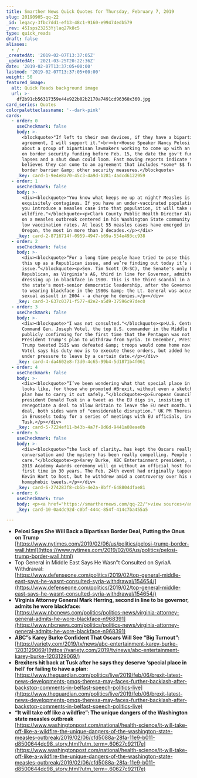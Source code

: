 ```yaml
---
title: Smarther News Quick Quotes for Thursday, February 7, 2019
slug: 20190905-qq-22
_id: legacy-3fbc7dd1-ef13-48c1-9160-e99474edb579
_rev: 45Isps23253Yjlaq27k8c5
type: quick_reads
draft: false
aliases:
  - /
_createdAt: '2019-02-07T13:37:05Z'
_updatedAt: '2021-03-25T20:22:36Z'
date: '2019-02-07T13:37:05+00:00'
lastmod: '2019-02-07T13:37:05+00:00'
weight: 50
featured_image:
  alt: Quick Reads background image
  url: >-
    df2b91cb56317359e44e922b02b2170a7491cd96360x360.jpg
card_series: Quotes
colorpaletteclassname: '--dark-pink'
cards:
  - order: 0
    useCheckmark: false
    body: >-
      <blockquote>"If left to their own devices, if they have a bipartisan
      agreement, I will support it."<br><br>House Speaker Nancy Pelosi speaking
      about a group of bipartisan lawmakers working to come up with an agreement
      on border security funding before Feb. 15, the date the gov't funding
      lapses and a shut down could loom. Fast moving reports indicate the group
      believes they can come to an agreement that includes *some* $$ for a
      border barrier &amp; other security measures.</blockquote>
    _key: card-1-9e4e8a70-45c3-4a9d-b281-4adcd6122959
  - order: 1
    useCheckmark: false
    body: >-
      <div><blockquote>"You know what keeps me up at night? Measles is
      exquisitely contagious. If you have an under-vaccinated population, and
      you introduce a measles case into that population, it will take off like a
      wildfire."</blockquote><p>Clark County Public Health Director Alan Melnick
      on a measles outbreak centered in his Washington State community that has
      low vaccination rates. At least 55 measles cases have emerged in WA &amp;
      Oregon, the most in more than 2 decades.</p></div>
    _key: card-2-8716714f-0959-4947-b69a-554e493cc938
  - order: 2
    useCheckmark: false
    body: >-
      <div><blockquote>“For a long time people have tried to pose this or prop
      this up as a Republican issue, and we’re finding out today it’s a human
      issue.”</blockquote><p>Sen. Tim Scott (R-SC), the Senate's only black
      Republican, as Virginia's AG, third in line for Governor, admitted to
      dressing up in blackface in 1980. This is the third scandal in a week for
      the state's most-senior democratic leadership, after the Governor admitted
      to wearing blackface in the 1980s &amp; the Lt. General was accused of
      sexual assault in 2004 - a charge he denies.</p></div>
    _key: card-3-637c0371-f577-42e2-a5d9-37596c97dec0
  - order: 3
    useCheckmark: false
    body: >-
      <div><blockquote>"I was not consulted."</blockquote><p>U.S. Central
      Command Gen. Joseph Votel, the top U.S. commander in the Middle East,
      publicly confirming for the first time that the Pentagon was not aware of
      President Trump's plan to withdraw from Syria. In December, President
      Trump tweeted ISIS was defeated &amp; troops would come home now. Gen.
      Votel says his duty now is to execute those orders, but added he isn't
      under pressure to leave by a certain date.</p></div>
    _key: card-4-da4602e8-f3d0-4c65-99b4-5d1871b4f061
  - order: 4
    useCheckmark: false
    body: >-
      <div><blockquote>“I’ve been wondering what that special place in hell
      looks like, for those who promoted #Brexit, without even a sketch of a
      plan how to carry it out safely.”</blockquote><p>European Council
      president Donald Tusk in a tweet as the EU digs in, insisting it will not
      renegotiate a deal to allow Britain to leave the EU next month. Without a
      deal, both sides warn of "considerable disruption." UK PM Theresa May is
      in Brussels today for a series of meetings with EU officials, including
      Tusk.</p></div>
    _key: card-5-7224ef11-b43b-4a7f-8d6d-9441a08eae0b
  - order: 5
    useCheckmark: false
    body: >-
      <div><blockquote>“the lack of clarity… has kept the Oscars really in the
      conversation and the mystery has been really compelling. People really
      care."</blockquote><p>Karey Burke, ABC Entertainment president, as the
      2019 Academy Awards ceremony will go without an official host for the
      first time in 30 years. The Feb. 24th event had originally tapped comedian
      Kevin Hart to host, but he withdrew amid a controversy over his old,
      homophobic tweets.</p></div>
    _key: card-6-274283f8-cb5b-4e2a-8bff-648804dfae81
  - order: 6
    useCheckmark: true
    body: <p><a href="https://smarthernews.com/qq-22/">view sources</a></p>
    _key: card-10-0a4dc92d-c0bf-444c-854f-414c7ba455a5

---
```

* **Pelosi Says She Will Back a Bipartisan Border Deal, Putting the Onus on Trump**  
[https://www.nytimes.com/2019/02/06/us/politics/pelosi-trump-border-wall.html](https://www.nytimes.com/2019/02/06/us/politics/pelosi-trump-border-wall.html)
* Top General in Middle East Says He Wasn”t Consulted on SyriaA Withdrawal:  
[https://www.defenseone.com/politics/2019/02/top-general-middle-east-says-he-wasnt-consulted-syria-withdrawal/154654/](https://www.defenseone.com/politics/2019/02/top-general-middle-east-says-he-wasnt-consulted-syria-withdrawal/154654/)
* **Virginia Attorney General Mark Herring, second in line to be governor, admits he wore blackface:**  
[https://www.nbcnews.com/politics/politics-news/virginia-attorney-general-admits-he-wore-blackface-n968391](https://www.nbcnews.com/politics/politics-news/virginia-attorney-general-admits-he-wore-blackface-n968391)
* **ABC”s Karey Burke Confident That Oscars Will See “Big Turnout”:**  
[https://variety.com/2019/tv/news/abc-entertainment-karey-burke-1203129069/](https://variety.com/2019/tv/news/abc-entertainment-karey-burke-1203129069/)
* **Brexiters hit back at Tusk after he says they deserve ‘special place in hell’ for failing to have a plan:**  
[https://www.theguardian.com/politics/live/2019/feb/06/brexit-latest-news-developments-pmqs-theresa-may-faces-further-backlash-after-backstop-comments-in-belfast-speech-politics-live](https://www.theguardian.com/politics/live/2019/feb/06/brexit-latest-news-developments-pmqs-theresa-may-faces-further-backlash-after-backstop-comments-in-belfast-speech-politics-live)
* **“It will take off like a wildfire”: The unique dangers of the Washington state measles outbreak**  
[https://www.washingtonpost.com/national/health-science/it-will-take-off-like-a-wildfire-the-unique-dangers-of-the-washington-state-measles-outbreak/2019/02/06/cfd5088a-28fa-11e9-b011-d8500644dc98_story.html?utm_term=.60627c92117e](https://www.washingtonpost.com/national/health-science/it-will-take-off-like-a-wildfire-the-unique-dangers-of-the-washington-state-measles-outbreak/2019/02/06/cfd5088a-28fa-11e9-b011-d8500644dc98_story.html?utm_term=.60627c92117e)